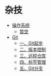 <h1>杂技</h1>

- [操作系统](/杂技/操作系统/)
    - [暂空]()
- [Git](/杂技/Git/)
    -   [一、Git起步](/杂技/Git/一、Git起步.md)
    -   [二、版本控制](/杂技/Git/二、版本控制.md)
    -   [三、远程仓库](/杂技/Git/三、远程仓库.md)
    -   [四、标签管理](/杂技/Git/四、标签管理.md)
    -   [五、Git分支](/杂技/Git/五、Git分支.md)

